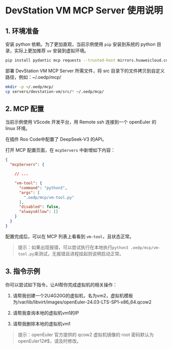 

# DevStation VM MCP Server 使用说明

## 1. 环境准备

安装 python 依赖。为了更加直观，当前示例使用 `pip` 安装到系统的 python 目录，实际上更加推荐 `uv` 安装到虚拟环境。

````bash
pip install pydantic mcp requests --trusted-host mirrors.huaweicloud.com -i https://mirrors.huaweicloud.com/repository/pypi/simple
````

部署 DevStation VM MCP Server 所需文件，将 src 目录下的文件拷贝到自定义路径，例如：~/.oedp/mcp/

```bash
mkdir -p ~/.oedp/mcp/
cp servers/devstation-vm/src/* ~/.oedp/mcp/
```

## 2. MCP 配置

当前示例使用 VScode 开发平台，用 Remote ssh 连接到一个 openEuler 的 linux 环境。

在插件 Roo Code中配置了 DeepSeek-V3 的API。

打开 MCP 配置页面，在 `mcpServers` 中新增如下内容：

````json
{
  "mcpServers": {

    // ...

    "vm-tool": {
      "command": "python3",
      "args": [
        ".oedp/mcp/vm-tool.py"
      ],
      "disabled": false,
      "alwaysAllow": []
    }
  }
}
````

配置完成后，可以在 MCP 列表上看看到 `vm-tool`，且状态正常。

> 提示：如果出现报错，可以尝试执行在本地执行`python3 .oedp/mcp/vm-tool.py`来测试，无报错且进程挂起则说明启动正常。

## 3. 指令示例

你可以尝试如下指令，让AI帮你完成虚拟机的相关操作：

1. 请帮我创建一个2U4G20G的虚拟机，名为vm2，虚拟机模板为/var/lib/libvirt/images/openEuler-24.03-LTS-SP1-x86_64.qcow2

2. 请帮我查询本地的虚拟机vm1的IP

3. 请帮我删除本地的虚拟机vm1

> 提示：openEuler 官方提供的 qcow2 虚拟机镜像的 root 密码默认为 openEuler12#$，请及时修改。
